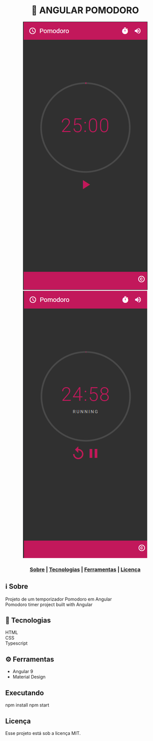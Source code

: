 <h1 align="center">
  <g-emoji class="g-emoji" alias="tomato" fallback-src="https://github.githubassets.com/images/icons/emoji/unicode/1f345.png">🍅</g-emoji> <span>ANGULAR POMODORO</span>
</h1>
 <p align="center"> 
    <img src="pomodoro_screen.png" alt="screen">
    <img src="pomodoro_screen_2.png" alt="screen">
 </p>

<h3 align="center">  
  <a href="#information_source-sobre">Sobre</a> |
  <a href="#rocket-tecnologias">Tecnologias</a> |  
  <a href="#gear-ferramentas">Ferramentas</a> |
  <a href="#licença">Licença</a> 
</h3>

## :information_source: Sobre

Projeto de um temporizador Pomodoro em Angular <br>
Pomodoro timer project built with Angular 

## :rocket: Tecnologias

HTML<br>
CSS<br>
Typescript<br>

## :gear: Ferramentas

- Angular 9 
- Material Design

## Executando 

npm install
npm start

## Licença
Esse projeto está sob a licença MIT.
